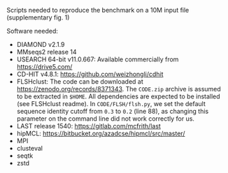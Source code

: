 Scripts needed to reproduce the benchmark on a 10M input file (supplementary fig. 1)

Software needed:

- DIAMOND v2.1.9
- MMseqs2 release 14
- USEARCH 64-bit v11.0.667: Available commercially from https://drive5.com/
- CD-HIT v4.8.1: https://github.com/weizhongli/cdhit
- FLSHclust: The code can be downloaded at https://zenodo.org/records/8371343.
  The `CODE.zip` archive is assumed to be extracted in `$HOME`. All dependencies
  are expected to be installed (see FLSHclust readme). In `CODE/FLSH/flsh.py`, we
  set the default sequence identity cutoff from `0.3` to `0.2` (line 88), as
  changing this parameter on the command line did not work correctly for us.
- LAST release 1540: https://gitlab.com/mcfrith/last
- hipMCL: https://bitbucket.org/azadcse/hipmcl/src/master/
- MPI
- clusteval
- seqtk
- zstd
